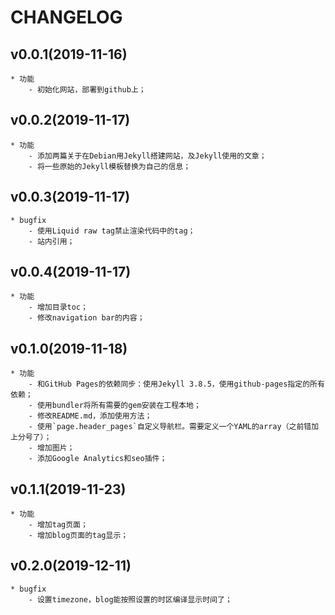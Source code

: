 # CHANGELOG
## v0.0.1(2019-11-16)
    * 功能
        - 初始化网站，部署到github上；

## v0.0.2(2019-11-17)
    * 功能
        - 添加两篇关于在Debian用Jekyll搭建网站，及Jekyll使用的文章；
        - 将一些原始的Jekyll模板替换为自己的信息；

## v0.0.3(2019-11-17)
    * bugfix
        - 使用Liquid raw tag禁止渲染代码中的tag；
        - 站内引用；

## v0.0.4(2019-11-17)
    * 功能
        - 增加目录toc；
        - 修改navigation bar的内容；

## v0.1.0(2019-11-18)
    * 功能
        - 和GitHub Pages的依赖同步：使用Jekyll 3.8.5，使用github-pages指定的所有依赖；
        - 使用bundler将所有需要的gem安装在工程本地；
        - 修改README.md，添加使用方法；
        - 使用`page.header_pages`自定义导航栏。需要定义一个YAML的array（之前错加上分号了）；
        - 增加图片；
        - 添加Google Analytics和seo插件；

## v0.1.1(2019-11-23)
    * 功能
        - 增加tag页面；
        - 增加blog页面的tag显示；

## v0.2.0(2019-12-11)
    * bugfix
        - 设置timezone，blog能按照设置的时区编译显示时间了；

